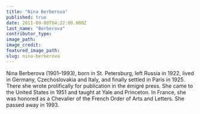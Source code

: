 ```yaml
---
title: "Nina Berberova"
published: true
date: 2011-09-08T04:22:00.000Z
last_name: "Berberova"
contributor_type:
image_path:
image_credit:
featured_image_path:
slug: nina-berberova
---
```


Nina Berberova (1901–1993), born in St. Petersburg, left Russia in 1922, lived in Germany, Czechoslovakia and Italy, and finally settled in Paris in 1925. There she wrote prolifically for publication in the émigré press. She came to the United States in 1951 and taught at Yale and Princeton. In France, she was honored as a Chevalier of the French Order of Arts and Letters. She passed away in 1993.

